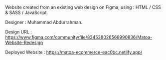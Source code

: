 Website created from an existing web design on Figma, using : 
HTML / CSS & SASS / JavaScript.

Designer : Muhammad Abdurrahman.

Design URL : https://www.figma.com/community/file/834538026568990836/Matoa-Website-Redesign

Deployed Website : https://matoa-ecommerce-eac0bc.netlify.app/
